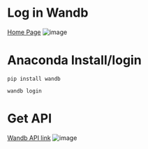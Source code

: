 # Log in Wandb
[Home Page](https://wandb.ai/home)
![image](https://github.com/huchi00057/wandb-notes/assets/46515944/d543ee9e-2e8a-48dd-82d8-d33255c865c4)


# Anaconda Install/login
`pip install wandb`

`wandb login`

# Get API
[Wandb API link](https://wandb.ai/authorize)
![image](https://github.com/huchi00057/wandb-notes/assets/46515944/79a3c38a-9027-465a-bbd3-be1ae1a3400e)

